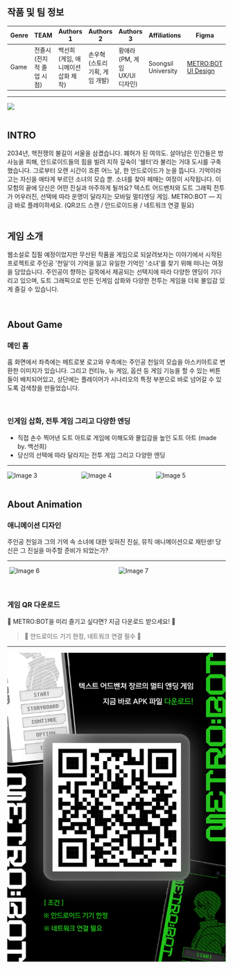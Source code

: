 ## 작품 및 팀 정보
  | Genre | TEAM | Authors 1 | Authors 2 | Authors 3 | Affiliations | Figma |
  | --- | --- | --- | --- | --- | --- | --- |
  | Game | 전졸시 (전지적 졸업 시점) | 백선희 (게임, 애니메이션 삽화 제작) | 손우혁 (스토리 기획, 게임 개발) | 황애라 (PM, 게임 UX/UI 디자인) | Soongsil University | [METRO:BOT UI Design](https://www.figma.com/design/N2aT2N3sOJcUOOFSsCDPEZ/%EB%94%94%EC%9E%90%EC%9D%B8?node-id=779-232&t=xaIZoRMNblZIWJmT-1) |

<body>
  <hr>
  <img src = "images/1.png" style="display: block; margin: auto;">
</body>

<br />

<!-- Using HTML to center the abstract -->
<div class="columns is-centered has-text-centered">
  <div class="column is-four-fifths">
    <h2>INTRO</h2>
    <div class="content has-text-justified">
      2034년, 핵전쟁의 불길이 서울을 삼켰습니다. 폐허가 된 여의도. 살아남은 인간들은 방사능을 피해, 안드로이드들의 힘을 빌려 지하 깊숙이 '쉘터'라 불리는 거대 도시를 구축했습니다. 그로부터 오랜 시간이 흐른 어느 날, 한 안드로이드가 눈을 뜹니다. 기억이라고는 자신을 애타게 부르던 소녀의 모습 뿐. 소녀를 찾아 헤매는 여정이 시작됩니다. 이 모험의 끝에 당신은 어떤 진실과 마주하게 될까요? 텍스트 어드벤처와 도트 그래픽 전투가 어우러진, 선택에 따라 운명이 달라지는 모바일 멀티엔딩 게임. METRO:BOT — 지금 바로 플레이하세요. (QR코드 스캔 / 안드로이드용 / 네트워크 연결 필요)
    </div>
  </div>
</div>

<br />

<!-- Dataset Download Buttons -->

## 게임 소개 
웹소설로 집필 예정이었지만 무산된 작품을 게임으로 되살려보자는 이야기에서 시작된 프로젝트로 주인공 '천일'이 기억을 잃고 유일한 기억인 '소녀'를 찾기 위해 떠나는 여정을 담았습니다. 주인공이 향하는 길목에서 제공되는 선택지에 따라 다양한 엔딩이 기다리고 있으며, 도트 그래픽으로 만든 인게임 삽화와 다양한 전투는 게임을 더욱 몰입감 있게 즐길 수 있습니다.

<br />

## About Game
### 메인 홈
홈 화면에서 좌측에는 메트로봇 로고와 우측에는 주인공 천일의 모습을 아스키아트로 변환한 이미지가 있습니다.
그리고 컨티뉴, 뉴 게임, 옵션 등 게임 기능을 할 수 있는 버튼들이 배치되어있고, 상단에는 플레이어가 시나리오의 특정 부분으로 바로 넘어갈 수 있도록 검색창을 만들었습니다.

<br />

### 인게임 삽화, 전투 게임 그리고 다양한 엔딩
- 직접 손수 찍어낸 도트 아트로 게임에 이해도와 몰입감을 높인 도트 아트 (made by. 백선희)
- 당신의 선택에 따라 달라지는 전투 게임 그리고 다양한 엔딩
<body>
  <hr>
  <div style="display: flex; justify-content: center; gap: 10px; margin-top: 1em;">
    <img src="images/3.png" width="33%" alt="Image 3">
    <img src="images/4.png" width="33%" alt="Image 4">
    <img src="images/5.png" width="33%" alt="Image 5">
  </div>
</body>

<br />

## About Animation
### 애니메이션 디자인
주인공 천일과 그의 기억 속 소녀에 대한 잊혀진 진실, 뮤직 애니메이션으로 재탄생! 당신은 그 진실을 마주할 준비가 되었는가?
<body>
  <hr>
<div style="display: flex; justify-content: center; gap: 10px; margin-top: 1em;">
  <img src="images/6.png" style="width: 48%;" alt="Image 6">
  <img src="images/7.png" style="width: 48%;" alt="Image 7">
</div>
</body>
<br />

<br />

### 게임 QR 다운로드
🤖 METRO:BOT을 미리 즐기고 싶다면? 지금 다운로드 받으세요! 🤖
> 🌟 안드로이드 기기 한정, 네트워크 연결 필수 🌟
<body>
  <hr>
  <img src = "images/8.png" style="display: block; margin: auto;">
</body>

